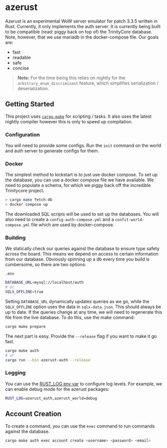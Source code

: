# azerust

Azerust is an experimental WoW server emulator for patch 3.3.5
written in Rust. Currently, it only implements the auth server.
It is currently being built to be compatible (read: piggy back
on top of) the TrinityCore database. Note, however, that we use
mariadb in the docker-compose file. Our goals are:

- fast
- readable
- safe
- concise

> **Note:** For the time being this relies on nightly for the
> `arbitrary_enum_discriminant` feature, which simplifies
> serialization / deserialization.

## Getting Started

This project uses [`cargo-make`](https://github.com/sagiegurari/cargo-make)
for scripting / tasks. It also uses the latest nightly compiler
however this is only to speed up compilation.

### Configuration

You will need to provide some configs. Run the `init` command on
the world and auth server to generate configs for them.

### Docker

The simplest method to kickstart is to just use docker compose.
To set up the database, you can use a docker compose file we have
available. We need to populate a schema, for which we piggy back
off the incredible Trinitycore project.

```bash
> cargo make fetch-db
> docker compose up
```

The downloaded SQL scripts will be used to set up the databases.
You will also need to create a `config-auth-compose.yml` and a
`confit-world-compose.yml` file which are used by docker-compose.

### Building

We statically check our queries against the database to ensure
type safety across the board. This means we depend on access to
certain information from our database. Obviously spinning up a
db every time you build is cumbersome, so there are two options:

`.env`

```bash
DATABASE_URL=mysql://localhost/auth
# or
SQLX_OFFLINE=true
```

Setting `DATABASE_URL` dynamically updates queries as we go, while
the `SQLX_OFFLINE` option uses the data in `sqlx-data.json`. This
should always be up to date. If the queries change at any time, we
will need to regenerate this file from the live database. To do
this, use the make command:

```bash
cargo make prepare
```

The next part is easy. Provide the `--release` flag if you want to
make it go fast.

```bash
cargo make auth
# or
cargo run --bin azerust-auth --release
```

### Logging

You can use the [RUST_LOG env var](https://rust-lang-nursery.github.io/rust-cookbook/development_tools/debugging/config_log.html) to configure log levels.
For example, we can enable debug mode for the azerust packages:

```bash
RUST_LOG=azerust_auth,azerust_world=debug
```

## Account Creation

To create a command, you can use the `exec` command to run commands
against the database.

```bash
cargo make auth exec account create <username> <password> <email>
```
